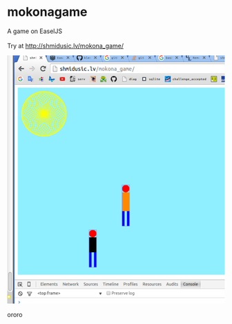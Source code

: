 # mokonagame
A game on EaselJS<br/>
<br/>
Try at http://shmidusic.lv/mokona_game/<br/>

![alt tag](/screenshot.png)



ororo
